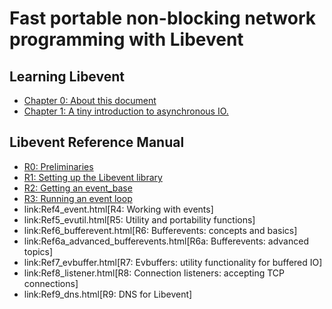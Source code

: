 # Fast portable non-blocking network programming with Libevent

## Learning Libevent

- [Chapter 0: About this document](RefA-about.md)
- [Chapter 1: A tiny introduction to asynchronous IO.](RefB-intro.md)

## Libevent Reference Manual

- [R0: Preliminaries](Ref0-meta.md)
- [R1: Setting up the Libevent library](Ref1-libsetup.md)
- [R2: Getting an event_base](Ref2-eventbase.md)
- [R3: Running an event loop](Ref3-eventloop.md)
- link:Ref4_event.html[R4: Working with events]
- link:Ref5_evutil.html[R5: Utility and portability functions]
- link:Ref6_bufferevent.html[R6: Bufferevents: concepts and basics]
- link:Ref6a_advanced_bufferevents.html[R6a: Bufferevents: advanced topics]
- link:Ref7_evbuffer.html[R7: Evbuffers: utility functionality for buffered IO]
- link:Ref8_listener.html[R8: Connection listeners: accepting TCP connections]
- link:Ref9_dns.html[R9: DNS for Libevent]
